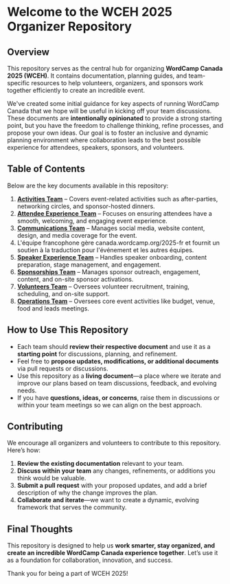 # Welcome to the WCEH 2025 Organizer Repository

## Overview
This repository serves as the central hub for organizing **WordCamp Canada 2025 (WCEH)**. It contains documentation, planning guides, and team-specific resources to help volunteers, organizers, and sponsors work together efficiently to create an incredible event. 

We've created some initial guidance for key aspects of running WordCamp Canada that we hope will be useful in kicking off your team discussions. These documents are **intentionally opinionated** to provide a strong starting point, but you have the freedom to challenge thinking, refine processes, and propose your own ideas. Our goal is to foster an inclusive and dynamic planning environment where collaboration leads to the best possible experience for attendees, speakers, sponsors, and volunteers.

## Table of Contents
Below are the key documents available in this repository:

1. **[Activities Team](https://github.com/WordCamp-Canada/2025-planning-documentation/blob/main/activities/readme.md)** – Covers event-related activities such as after-parties, networking circles, and sponsor-hosted dinners.
2. **[Attendee Experience Team](https://github.com/WordCamp-Canada/2025-planning-documentation/blob/main/attendee-experience/readme.md)** – Focuses on ensuring attendees have a smooth, welcoming, and engaging event experience.
3. **[Communications Team](https://github.com/WordCamp-Canada/2025-planning-documentation/blob/main/comms/readme.md)** – Manages social media, website content, design, and media coverage for the event.
4. L'équipe francophone gère canada.wordcamp.org/2025-fr et fournit un soutien à la traduction pour l'événement et les autres équipes.
5. **[Speaker Experience Team](https://github.com/WordCamp-Canada/2025-planning-documentation/blob/main/speaker-experience/readme.md)** – Handles speaker onboarding, content preparation, stage management, and engagement.
6. **[Sponsorships Team](https://github.com/WordCamp-Canada/2025-planning-documentation/blob/main/sponsorships/readme.md)** – Manages sponsor outreach, engagement, content, and on-site sponsor activations.
7. **[Volunteers Team](https://github.com/WordCamp-Canada/2025-planning-documentation/blob/main/volunteers/readme.md)** – Oversees volunteer recruitment, training, scheduling, and on-site support.
8. **[Operations Team](https://github.com/WordCamp-Canada/2025-planning-documentation/blob/main/operations/readme.md)** – Oversees core event activities like budget, venue, food and leads meetings.

## How to Use This Repository
- Each team should **review their respective document** and use it as a **starting point** for discussions, planning, and refinement.
- Feel free to **propose updates, modifications, or additional documents** via pull requests or discussions.
- Use this repository as a **living document**—a place where we iterate and improve our plans based on team discussions, feedback, and evolving needs.
- If you have **questions, ideas, or concerns**, raise them in discussions or within your team meetings so we can align on the best approach.

## Contributing
We encourage all organizers and volunteers to contribute to this repository. Here’s how:
1. **Review the existing documentation** relevant to your team.
2. **Discuss within your team** any changes, refinements, or additions you think would be valuable.
3. **Submit a pull request** with your proposed updates, and add a brief description of why the change improves the plan.
4. **Collaborate and iterate**—we want to create a dynamic, evolving framework that serves the community.

## Final Thoughts
This repository is designed to help us **work smarter, stay organized, and create an incredible WordCamp Canada experience together**. Let’s use it as a foundation for collaboration, innovation, and success.

Thank you for being a part of WCEH 2025!
